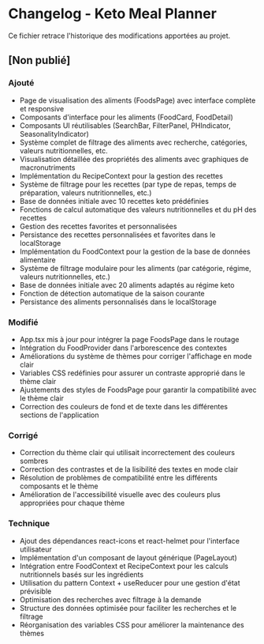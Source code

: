 # Changelog - Keto Meal Planner

Ce fichier retrace l'historique des modifications apportées au projet.

## [Non publié]

### Ajouté
- Page de visualisation des aliments (FoodsPage) avec interface complète et responsive
- Composants d'interface pour les aliments (FoodCard, FoodDetail)
- Composants UI réutilisables (SearchBar, FilterPanel, PHIndicator, SeasonalityIndicator)
- Système complet de filtrage des aliments avec recherche, catégories, valeurs nutritionnelles, etc.
- Visualisation détaillée des propriétés des aliments avec graphiques de macronutriments
- Implémentation du RecipeContext pour la gestion des recettes
- Système de filtrage pour les recettes (par type de repas, temps de préparation, valeurs nutritionnelles, etc.)
- Base de données initiale avec 10 recettes keto prédéfinies
- Fonctions de calcul automatique des valeurs nutritionnelles et du pH des recettes
- Gestion des recettes favorites et personnalisées
- Persistance des recettes personnalisées et favorites dans le localStorage
- Implémentation du FoodContext pour la gestion de la base de données alimentaire
- Système de filtrage modulaire pour les aliments (par catégorie, régime, valeurs nutritionnelles, etc.)
- Base de données initiale avec 20 aliments adaptés au régime keto
- Fonction de détection automatique de la saison courante
- Persistance des aliments personnalisés dans le localStorage

### Modifié
- App.tsx mis à jour pour intégrer la page FoodsPage dans le routage
- Intégration du FoodProvider dans l'arborescence des contextes
- Améliorations du système de thèmes pour corriger l'affichage en mode clair
- Variables CSS redéfinies pour assurer un contraste approprié dans le thème clair
- Ajustements des styles de FoodsPage pour garantir la compatibilité avec le thème clair
- Correction des couleurs de fond et de texte dans les différentes sections de l'application

### Corrigé
- Correction du thème clair qui utilisait incorrectement des couleurs sombres
- Correction des contrastes et de la lisibilité des textes en mode clair
- Résolution de problèmes de compatibilité entre les différents composants et le thème
- Amélioration de l'accessibilité visuelle avec des couleurs plus appropriées pour chaque thème

### Technique
- Ajout des dépendances react-icons et react-helmet pour l'interface utilisateur
- Implémentation d'un composant de layout générique (PageLayout)
- Intégration entre FoodContext et RecipeContext pour les calculs nutritionnels basés sur les ingrédients
- Utilisation du pattern Context + useReducer pour une gestion d'état prévisible
- Optimisation des recherches avec filtrage à la demande
- Structure des données optimisée pour faciliter les recherches et le filtrage
- Réorganisation des variables CSS pour améliorer la maintenance des thèmes
